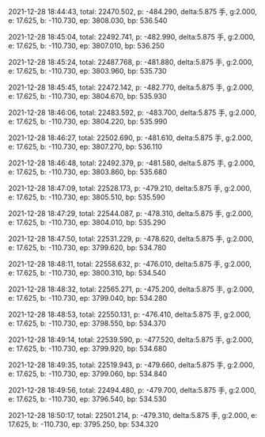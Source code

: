 2021-12-28 18:44:43, total: 22470.502, p: -484.290, delta:5.875 手, g:2.000, e: 17.625, b: -110.730, ep: 3808.030, bp: 536.540

2021-12-28 18:45:04, total: 22492.741, p: -482.990, delta:5.875 手, g:2.000, e: 17.625, b: -110.730, ep: 3807.010, bp: 536.250

2021-12-28 18:45:24, total: 22487.768, p: -481.880, delta:5.875 手, g:2.000, e: 17.625, b: -110.730, ep: 3803.960, bp: 535.730

2021-12-28 18:45:45, total: 22472.142, p: -482.770, delta:5.875 手, g:2.000, e: 17.625, b: -110.730, ep: 3804.670, bp: 535.930

2021-12-28 18:46:06, total: 22483.592, p: -483.700, delta:5.875 手, g:2.000, e: 17.625, b: -110.730, ep: 3804.220, bp: 535.990

2021-12-28 18:46:27, total: 22502.690, p: -481.610, delta:5.875 手, g:2.000, e: 17.625, b: -110.730, ep: 3807.270, bp: 536.110

2021-12-28 18:46:48, total: 22492.379, p: -481.580, delta:5.875 手, g:2.000, e: 17.625, b: -110.730, ep: 3803.860, bp: 535.680

2021-12-28 18:47:09, total: 22528.173, p: -479.210, delta:5.875 手, g:2.000, e: 17.625, b: -110.730, ep: 3805.510, bp: 535.590

2021-12-28 18:47:29, total: 22544.087, p: -478.310, delta:5.875 手, g:2.000, e: 17.625, b: -110.730, ep: 3804.010, bp: 535.290

2021-12-28 18:47:50, total: 22531.229, p: -478.620, delta:5.875 手, g:2.000, e: 17.625, b: -110.730, ep: 3799.620, bp: 534.780

2021-12-28 18:48:11, total: 22558.632, p: -476.010, delta:5.875 手, g:2.000, e: 17.625, b: -110.730, ep: 3800.310, bp: 534.540

2021-12-28 18:48:32, total: 22565.271, p: -475.200, delta:5.875 手, g:2.000, e: 17.625, b: -110.730, ep: 3799.040, bp: 534.280

2021-12-28 18:48:53, total: 22550.131, p: -476.410, delta:5.875 手, g:2.000, e: 17.625, b: -110.730, ep: 3798.550, bp: 534.370

2021-12-28 18:49:14, total: 22539.590, p: -477.520, delta:5.875 手, g:2.000, e: 17.625, b: -110.730, ep: 3799.920, bp: 534.680

2021-12-28 18:49:35, total: 22519.943, p: -479.660, delta:5.875 手, g:2.000, e: 17.625, b: -110.730, ep: 3799.060, bp: 534.840

2021-12-28 18:49:56, total: 22494.480, p: -479.700, delta:5.875 手, g:2.000, e: 17.625, b: -110.730, ep: 3796.540, bp: 534.530

2021-12-28 18:50:17, total: 22501.214, p: -479.310, delta:5.875 手, g:2.000, e: 17.625, b: -110.730, ep: 3795.250, bp: 534.320